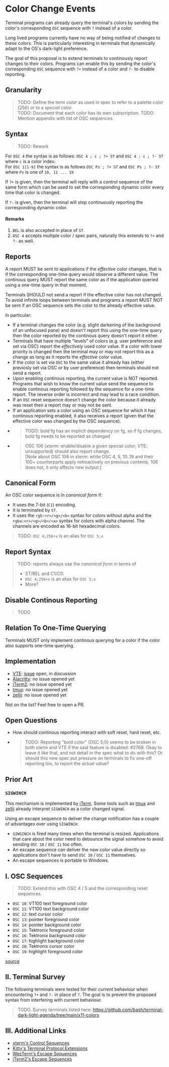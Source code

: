 # Color Change Events
Terminal programs can already query the terminal's colors by sending the color's corresponding `OSC` sequence with `?` instead of a color.

Long lived programs currently have no way of being notified of changes to these colors.
This is particularly interesting in terminals that dynamically adapt to the OS's dark-light preference.

The goal of this proposal is to extend terminals to continously report changes to their colors.
Programs can enable this by sending the color's corresponding `OSC` sequence with `?+` instead of a color and `?-` to disable reporting.

## Granularity
> TODO: Define the term *color* as used in spec to refer to a palette color (256) or to a *special* color. \
> TODO: Document that each color has its own subscription.
> TODO: Mention appendix with list of OSC sequences.

## Syntax
> TODO: Rework

For `OSC 4` the syntax is as follows: `OSC 4 ; c ; ?+ ST` and `OSC 4 ; c ; ?- ST` where `c` is a color index. \
For `OSC 1[1-9]` the syntax is as follows `OSC Ps ; ?+ ST` and `OSC Ps ; ?- ST` where `Ps` is one of `10, 11 ... 19`

If `?+` is given, then the terminal will reply with a control sequence of the same form which can be used to set the corresponding dynamic color every time that color is changed.

If `?-` is given, then the terminal will stop continuously reporting the corresponding dynamic color.

#### Remarks
1. `BEL` is also accepted in place of `ST`.
2. `OSC 4` accepts multiple color / spec pairs, naturally this extends to `?+` and `?-` as well.

## Reports
A report MUST be sent to applications if the *effective* color changes, that is if the corresponding one-time query would observe a different value. The continous query MUST report the same color as if the application queried using a one-time query in that moment. 

Terminals SHOULD not send a report if the effective color has not changed.
To avoid infinite loops between terminals and programs a report MUST NOT be sent if an OSC sequence sets the color to the already effective value.

In particular:
* If a terminal changes the color (e.g. slight darkening of the background of an unfocused pane)
  and doesn't report this using the one-time query then the color reported by the continous query doesn't report it either.
* Terminals that have multiple "levels" of colors (e.g. user preference and set via OSC) report the
  *effectively* used color value. If a color with lower priority is changed then the terminal may or may not report this as a change as long as it reports the *effective* color value.
* If the color is set via `OSC` to the same value it already has (either previosly set via OSC or by user preference) then
  terminals should not send a report.
* Upon enabling continous reporting, the current value is NOT reported. Programs that wish to know the current value send the sequence to enable continous reporting followed by the sequence for a one-time report. The reverse order is incorrect and may lead to a race condition.
* If an `OSC` reset sequence doesn't change the color because it already was reset then a report may or may not be sent.
* If an application sets a color using an OSC sequence for which it has continous reporting enabled, it also receives a report (given that the effective color was changed by the OSC sequence).
* > TODO: bold fg has an implicit dependency on fg, so if fg changes, bold fg needs to be reported as changed
* > OSC 106 (xterm: enable/disable a given special color; VTE: unsupported) should also report change. \
  > [Note about OSC 106 in xterm: while OSC 4, 5, 10..19 and their 100+ counterparts apply retroactively on previous contents, 106 does not, it only affects new output.]

## Canonical Form
An OSC color sequence is in *canonical form* if:
* It uses the 7-bit (`C1`) encoding.
* It is terminated by `ST`.
* It uses the `rgb:<r>/<g>/<b>` syntax for colors without alpha and the `rgba:<r>/<g>/<b>/<a>` syntax for colors with alpha channel. The channels are encoded as 16-bit hexadecimal colors.

> TODO: `OSC 4;256+x` is an alias for `OSC 5;x`


## Report Syntax
> TODO: reports always use the *canonical form* in terms of 
> * ST/BEL and C1/C0.
> * `OSC 4;256+x` is an alias for `OSC 5;x`
> * More?

## Disable Continous Reporting
> TODO

## Relation To One-Time Querying
Terminals MUST only implement continous querying for a color if the color also supports one-time querying.

## Implementation
* [VTE]: [issue][vte-issue] open, in discussion
* [Alacritty]: no issue opened yet
* [iTerm2]: no issue opened yet
* [tmux]: no issue opened yet
* [zellij]: no issue opened yet

Not on the list? Feel free to open a PR.

## Open Questions
* How should continous reporting interact with soft reset, hard reset, etc.
* > TODO: Reporting "bold color" (OSC 5;0) seems to be broken in both xterm and VTE if the said feature is disabled: #2768. Okay to leave it like that, and not detail in the spec what to do with this? Or should this new spec put pressure on terminals to fix one-off reporting too, to report the actual value?


## Prior Art
### `SIGWINCH`
This mechanism is implemented by [iTerm][iterm-sigwinch].
Some tools such as [tmux][tmux-sigwinch] and [zellij][zellij-sigwinch] already interpret `SIGWINCH` as a color changed signal.

Using an escape sequence to deliver the change notification
has a couple of advantages over using `SIGWINCH`:

* `SIWGINCH` is fired many times when the terminal is resized.
  Applications that care about the color need to debounce the signal somehow
  to avoid sending `OSC 10` / `OSC 11` too often.
* An escape sequence can deliver the new color value
  directly so applications don't have to send `OSC 10` / `OSC 11`
  themselves.
* An escape sequences is portable to Windows.

## Ⅰ. OSC Sequences
> TODO: Extend this with OSC 4 / 5 and the corresponding reset sequences.
* `OSC 10`: VT100 text foreground color
* `OSC 11`: VT100 text background color
* `OSC 12`: text cursor color
* `OSC 13`: pointer foreground color
* `OSC 14`: pointer background color
* `OSC 15`: Tektronix foreground color
* `OSC 16`: Tektronix background color
* `OSC 17`: highlight background color
* `OSC 18`: Tektronix cursor color
* `OSC 19`: highlight foreground color

[source][xterm-ctrlseqs]

## Ⅱ. Terminal Survey
The following terminals were tested for their *current* behaviour when encountering `?+` and `?-` in place of `?`. The goal is to prevent the proposed syntax from interfering with current behaviour.

> TODO. Survey terminals listed here: https://github.com/bash/terminal-dark-light-agenda/tree/main/x11-colors

## Ⅲ. Additional Links
* [xterm's Control Sequences][xterm-ctrlseqs]
* [Kitty's Terminal Protocol Extensions](https://sw.kovidgoyal.net/kitty/protocol-extensions/)
* [WezTerm's Escape Sequences](https://wezfurlong.org/wezterm/escape-sequences.html)
* [iTerm2's Escape Sequences](https://iterm2.com/documentation-escape-codes.html)

[VTE]: https://gitlab.gnome.org/GNOME/vte
[vte-issue]: https://gitlab.gnome.org/GNOME/vte/-/issues/2740
[Konsole]: https://invent.kde.org/utilities/konsole
[tmux]: https://github.com/tmux/tmux
[zellij]: https://github.com/zellij-org/zellij
[Alacritty]: https://github.com/alacritty/alacritty
[iTerm2]: https://gitlab.com/gnachman/iterm2/-/issues
[iterm-sigwinch]: https://gitlab.com/gnachman/iterm2/-/issues/9855
[tmux-sigwinch]: https://github.com/tmux/tmux/issues/3582
[zellij-sigwinch]: https://github.com/zellij-org/zellij/pull/1358
[xterm-ctrlseqs]: https://invisible-island.net/xterm/ctlseqs/ctlseqs.pdf
